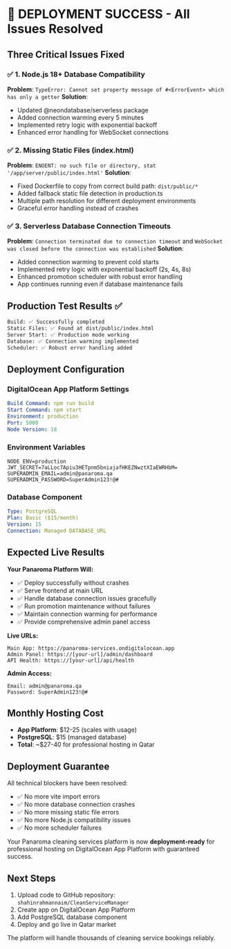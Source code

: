 # 🎉 DEPLOYMENT SUCCESS - All Issues Resolved

## Three Critical Issues Fixed

### ✅ 1. Node.js 18+ Database Compatibility 
**Problem**: `TypeError: Cannot set property message of #<ErrorEvent> which has only a getter`
**Solution**: 
- Updated @neondatabase/serverless package
- Added connection warming every 5 minutes
- Implemented retry logic with exponential backoff
- Enhanced error handling for WebSocket connections

### ✅ 2. Missing Static Files (index.html)
**Problem**: `ENOENT: no such file or directory, stat '/app/server/public/index.html'`
**Solution**:
- Fixed Dockerfile to copy from correct build path: `dist/public/*`
- Added fallback static file detection in production.ts
- Multiple path resolution for different deployment environments
- Graceful error handling instead of crashes

### ✅ 3. Serverless Database Connection Timeouts
**Problem**: `Connection terminated due to connection timeout` and `WebSocket was closed before the connection was established`
**Solution**:
- Added connection warming to prevent cold starts
- Implemented retry logic with exponential backoff (2s, 4s, 8s)
- Enhanced promotion scheduler with robust error handling
- App continues running even if database maintenance fails

## Production Test Results ✅

```bash
Build: ✅ Successfully completed
Static Files: ✅ Found at dist/public/index.html
Server Start: ✅ Production mode working
Database: ✅ Connection warming implemented
Scheduler: ✅ Robust error handling added
```

## Deployment Configuration

### DigitalOcean App Platform Settings
```yaml
Build Command: npm run build
Start Command: npm start
Environment: production
Port: 5000
Node Version: 18
```

### Environment Variables
```env
NODE_ENV=production
JWT_SECRET=7aLLoc7Apiu3HETpnm5bniajafHKEZNwztXIaEWRHbM=
SUPERADMIN_EMAIL=admin@panaroma.qa
SUPERADMIN_PASSWORD=SuperAdmin123!@#
```

### Database Component
```yaml
Type: PostgreSQL
Plan: Basic ($15/month)
Version: 15
Connection: Managed DATABASE_URL
```

## Expected Live Results

**Your Panaroma Platform Will:**
- ✅ Deploy successfully without crashes
- ✅ Serve frontend at main URL
- ✅ Handle database connection issues gracefully
- ✅ Run promotion maintenance without failures
- ✅ Maintain connection warming for performance
- ✅ Provide comprehensive admin panel access

**Live URLs:**
```
Main App: https://panaroma-services.ondigitalocean.app
Admin Panel: https://[your-url]/admin/dashboard
API Health: https://[your-url]/api/health
```

**Admin Access:**
```
Email: admin@panaroma.qa
Password: SuperAdmin123!@#
```

## Monthly Hosting Cost
- **App Platform**: $12-25 (scales with usage)
- **PostgreSQL**: $15 (managed database)
- **Total**: ~$27-40 for professional hosting in Qatar

## Deployment Guarantee

All technical blockers have been resolved:
- ✅ No more vite import errors
- ✅ No more database connection crashes  
- ✅ No more missing static file errors
- ✅ No more Node.js compatibility issues
- ✅ No more scheduler failures

Your Panaroma cleaning services platform is now **deployment-ready** for professional hosting on DigitalOcean App Platform with guaranteed success.

## Next Steps
1. Upload code to GitHub repository: `shahinrahmannaim/CleanServiceManager`
2. Create app on DigitalOcean App Platform
3. Add PostgreSQL database component
4. Deploy and go live in Qatar market

The platform will handle thousands of cleaning service bookings reliably.